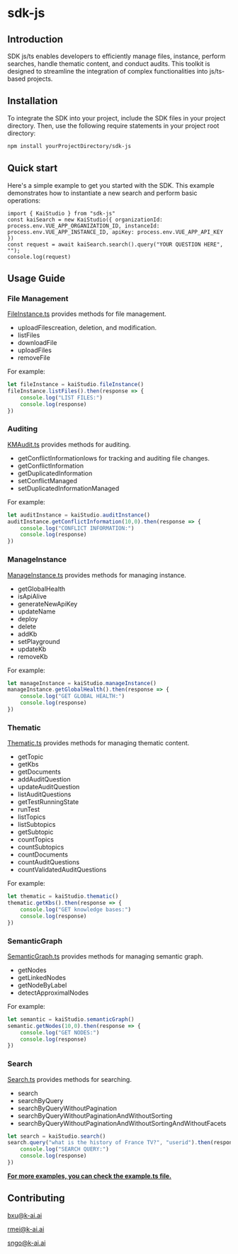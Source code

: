 # sdk-js

## Introduction
SDK js/ts enables developers to efficiently manage files, instance, perform searches, handle thematic content, and conduct audits. This toolkit is designed to streamline the integration of complex functionalities into js/ts-based projects.

## Installation
To integrate the SDK into your project, include the SDK files in your project directory. Then, use the following require statements in your project root directory:

```bash
npm install yourProjectDirectory/sdk-js
```

## Quick start
Here's a simple example to get you started with the SDK. This example demonstrates how to instantiate a new search and perform basic operations:
```
import { KaiStudio } from "sdk-js"
const kaiSearch = new KaiStudio({ organizationId: process.env.VUE_APP_ORGANIZATION_ID, instanceId: process.env.VUE_APP_INSTANCE_ID, apiKey: process.env.VUE_APP_API_KEY })
const request = await kaiSearch.search().query("YOUR QUESTION HERE", "");
console.log(request)
```

## Usage Guide
### File Management
[FileInstance.ts](modules/FileInstance.ts) provides methods for file management.
- uploadFilescreation, deletion, and modification.
- listFiles
- downloadFile
- uploadFiles
- removeFile

For example:
```js
let fileInstance = kaiStudio.fileInstance()
fileInstance.listFiles().then(response => {
    console.log("LIST FILES:")
    console.log(response)
})
```

### Auditing
[KMAudit.ts](modules/KMAudit.ts) provides methods for auditing.
- getConflictInformationlows for tracking and auditing file changes.
- getConflictInformation
- getDuplicatedInformation
- setConflictManaged
- setDuplicatedInformationManaged

For example:
```js
let auditInstance = kaiStudio.auditInstance()
auditInstance.getConflictInformation(10,0).then(response => {
    console.log("CONFLICT INFORMATION:")
    console.log(response)
})
```
### ManageInstance
[ManageInstance.ts](modules/ManageInstance.ts) provides methods for managing instance.
- getGlobalHealth
- isApiAlive
- generateNewApiKey
- updateName
- deploy
- delete
- addKb
- setPlayground
- updateKb
- removeKb

For example:
```js
let manageInstance = kaiStudio.manageInstance()
manageInstance.getGlobalHealth().then(response => {
    console.log("GET GLOBAL HEALTH:")
    console.log(response)
})
```

### Thematic
[Thematic.ts](modules/Thematic.ts) provides methods for managing thematic content.
- getTopic
- getKbs
- getDocuments
- addAuditQuestion
- updateAuditQuestion
- listAuditQuestions
- getTestRunningState
- runTest
- listTopics
- listSubtopics
- getSubtopic
- countTopics
- countSubtopics
- countDocuments
- countAuditQuestions
- countValidatedAuditQuestions

For example:
```js
let thematic = kaiStudio.thematic()
thematic.getKbs().then(response => {
    console.log("GET knowledge bases:")
    console.log(response)
})
```

### SemanticGraph
[SemanticGraph.ts](modules/SemanticGraph.ts) provides methods for managing semantic graph.
- getNodes
- getLinkedNodes
- getNodeByLabel
- detectApproximalNodes

For example:
```js
let semantic = kaiStudio.semanticGraph()
semantic.getNodes(10,0).then(response => {
    console.log("GET NODES:")
    console.log(response)
})
```

### Search
[Search.ts](modules/Search.ts) provides methods for searching.
- search
- searchByQuery
- searchByQueryWithoutPagination
- searchByQueryWithoutPaginationAndWithoutSorting
- searchByQueryWithoutPaginationAndWithoutSortingAndWithoutFacets
```js
let search = kaiStudio.search()
search.query("what is the history of France TV?", "userid").then(response => {
    console.log("SEARCH QUERY:")
    console.log(response)
})
```


<u>**For more examples, you can check the [example.ts](example.ts) file.**</u>

## Contributing
bxu@k-ai.ai

rmei@k-ai.ai

sngo@k-ai.ai

